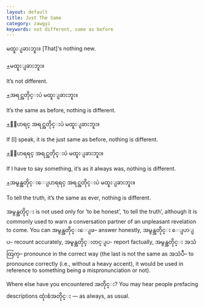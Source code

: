 ```yaml
---
layout: default
title: Just The Same
category: zawgyi
keywords: not different, same as before
---
```


<p><span class='zawgyi'>မထူးျခားဘူး။</span> [That]’s nothing new.</p>
<p class="hide-trigger"><a href='#'>+</a><span class='zawgyi'>မထူးျခားဘူး။</span></p>
<p class='hide-this'>It’s not different.</p>

<p class="hide-trigger"><a href='#'>+</a><span class='zawgyi'>အရင္အတိုင္းပဲ မထူးျခားဘူး။</span></p>
<p class='hide-this'>It’s the same as before, nothing is different.</p>

<p class="hide-trigger"><a href='#'>+</a><span class='zawgyi'>ေျပာရင္ အရင္အတိုင္းပဲ မထူးျခားဘူး။</span></p>
<p class='hide-this'>If [I] speak, it is the just same as before, nothing is different.</p>

<p class="hide-trigger"><a href='#'>+</a><span class='zawgyi'>ေျပာရရင္ အရင္အတိုင္းပဲ မထူးျခားဘူး။</span></p>
<p class='hide-this'>If I have to say something, it’s as it always was, nothing is different.</p>

<p class="hide-trigger"><a href='#'>+</a><span class='zawgyi'>အမွန္အတိုင္းေျပာရရင္ အရင္အတိုင္းပဲ မထူးျခားဘူး။</span></p>
<p class='hide-this'>To tell the truth, it’s the same as ever, nothing is different.</p>

<p><span class='zawgyi'>အမွန္အတိုင္း</span> is not used only for ‘to be honest’, ‘to tell the truth’, although it is commonly used to warn a conversation partner of an unpleasant revelation to come. You can <span class='mm3'>အမွန္အတိုင္းေျဖ</span>– answer honestly, <span class='mm3'>အမွန္အတိုင္း ေျပာျပ</span>– recount accurately, <span class='mm3'>အမွန္အတိုင္းတင္ျပ</span>- report factually, <span class='mm3'>အမွန္အတိုင္း အသံထြက္</span>– pronounce in the correct way (the last is not the same as <span class='mm3'>အသံပီ</span>– to pronounce correctly (i.e., without a heavy accent), it would be used in reference to something being a mispronunciation or not).</p>
<p>Where else have you encountered <span class='zawgyi'>အတိုင္း</span>? You may hear people prefacing descriptions <span class='mm3'>ထုံးစံအတိုင္း</span> — as always, as usual.</p>

